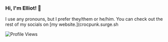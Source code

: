 ### Hi, I'm Elliot! 👋
I use any pronouns, but I prefer they/them or he/him.
You can check out the rest of my socials on [my website.](crocpunk.surge.sh

![Profile Views](https://komarev.com/ghpvc/?username=crocpunk&color=eb68a6)
